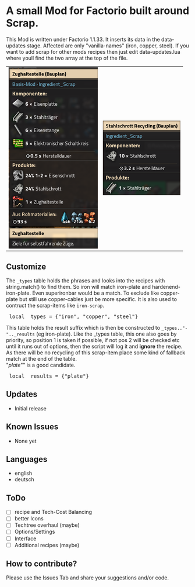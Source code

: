 # A small Mod for Factorio built around Scrap.

This Mod is written under Factorio 1.1.33.
It inserts its data in the data-updates stage.
Affected are only "vanilla-names" (iron, copper, steel). If you want to add scrap for 
other mods recipes then just edit data-updates.lua where youll find the two array at the top of the file.


<table>
<tr>
<td>
<img src=shot_01.png>
</td>
<td>
<img src=shot_02.png>
</td>
</tr>
</table>


## Customize
The ``_types`` table holds the phrases and looks into the recipes with string.match() to find them.
So iron will match iron-plate and hardenend-iron-plate. Even superironbar would be a match.
To exclude like copper-plate but still use copper-cables just be more specific. It is also used
to contruct the scrap-items like ``iron-scrap``.

<pre lang=lua> local _types = {"iron", "copper", "steel"} </pre>

This table holds the result suffix which is then be constructed to ``_types.."-".._results`` (eg iron-plate).
Like the _types table, this one also goes by priority, so position 1 is taken if possible, if not pos 2 will be checked etc until
it runs out of options, then the script will log it and **ignore** the recipe.
As there will be no recycling of this scrap-item place some kind of fallback match at the end of the table.<br/> "*plate*"" is a good candidate.

<pre lang=lua> local _results = {"plate"} </pre>

## Updates
* Initial release

## Known Issues
* None yet

## Languages
* english
* deutsch

## ToDo
* [ ] recipe and Tech-Cost Balancing
* [ ] better Icons
* [ ] Techtree overhaul (maybe)
* [ ] Options/Settings
* [ ] Interface
* [ ] Additional recipes (maybe)

## How to contribute?

Please use the Issues Tab and share your suggestions and/or code.
